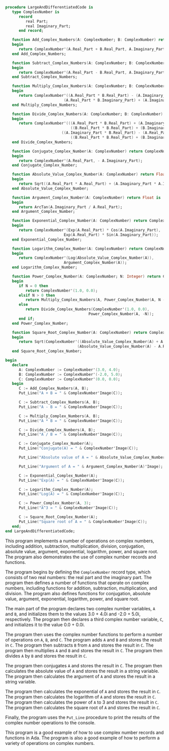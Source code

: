 ```ada
procedure LargeAndDifferentiatedCode is
   type ComplexNumber is
      record
         real Part;
         real Imaginary_Part;
      end record;

   function Add_Complex_Numbers(A: ComplexNumber; B: ComplexNumber) return ComplexNumber is
   begin
      return ComplexNumber'(A.Real_Part + B.Real_Part, A.Imaginary_Part + B.Imaginary_Part);
   end Add_Complex_Numbers;

   function Subtract_Complex_Numbers(A: ComplexNumber; B: ComplexNumber) return ComplexNumber is
   begin
      return ComplexNumber'(A.Real_Part - B.Real_Part, A.Imaginary_Part - B.Imaginary_Part);
   end Subtract_Complex_Numbers;

   function Multiply_Complex_Numbers(A: ComplexNumber; B: ComplexNumber) return ComplexNumber is
   begin
      return ComplexNumber'((A.Real_Part * B.Real_Part) - (A.Imaginary_Part * B.Imaginary_Part),
                          (A.Real_Part * B.Imaginary_Part) + (A.Imaginary_Part * B.Real_Part));
   end Multiply_Complex_Numbers;

   function Divide_Complex_Numbers(A: ComplexNumber; B: ComplexNumber) return ComplexNumber is
   begin
      return ComplexNumber'(((A.Real_Part * B.Real_Part) + (A.Imaginary_Part * B.Imaginary_Part)) /
                             ((B.Real_Part * B.Real_Part) + (B.Imaginary_Part * B.Imaginary_Part)),
                         ((A.Imaginary_Part * B.Real_Part) - (A.Real_Part * B.Imaginary_Part)) /
                             ((B.Real_Part * B.Real_Part) + (B.Imaginary_Part * B.Imaginary_Part)));
   end Divide_Complex_Numbers;

   function Conjugate_Complex_Number(A: ComplexNumber) return ComplexNumber is
   begin
      return ComplexNumber'(A.Real_Part, - A.Imaginary_Part);
   end Conjugate_Complex_Number;

   function Absolute_Value_Complex_Number(A: ComplexNumber) return Float is
   begin
      return Sqrt((A.Real_Part * A.Real_Part) + (A.Imaginary_Part * A.Imaginary_Part));
   end Absolute_Value_Complex_Number;

   function Argument_Complex_Number(A: ComplexNumber) return Float is
   begin
      return ArcTan(A.Imaginary_Part / A.Real_Part);
   end Argument_Complex_Number;

   function Exponential_Complex_Number(A: ComplexNumber) return ComplexNumber is
   begin
      return ComplexNumber'(Exp(A.Real_Part) * Cos(A.Imaginary_Part),
                          Exp(A.Real_Part) * Sin(A.Imaginary_Part));
   end Exponential_Complex_Number;

   function Logarithm_Complex_Number(A: ComplexNumber) return ComplexNumber is
   begin
      return ComplexNumber'(Log(Absolute_Value_Complex_Number(A)),
                          Argument_Complex_Number(A));
   end Logarithm_Complex_Number;

   function Power_Complex_Number(A: ComplexNumber; N: Integer) return ComplexNumber is
   begin
      if N = 0 then
         return ComplexNumber'(1.0, 0.0);
      elsif N > 0 then
         return Multiply_Complex_Numbers(A, Power_Complex_Number(A, N - 1));
      else
         return Divide_Complex_Numbers(ComplexNumber'(1.0, 0.0),
                                     Power_Complex_Number(A, -N));
      end if;
   end Power_Complex_Number;

   function Square_Root_Complex_Number(A: ComplexNumber) return ComplexNumber is
   begin
      return Sqrt(ComplexNumber'((Absolute_Value_Complex_Number(A) + A.Real_Part) / 2.0,
                                (Absolute_Value_Complex_Number(A) - A.Real_Part) / 2.0));
   end Square_Root_Complex_Number;

begin
   declare
      A: ComplexNumber := ComplexNumber'(3.0, 4.0);
      B: ComplexNumber := ComplexNumber'(-2.0, 5.0);
      C: ComplexNumber := ComplexNumber'(0.0, 0.0);
   begin
      C := Add_Complex_Numbers(A, B);
      Put_Line("A + B = " & ComplexNumber'Image(C));

      C := Subtract_Complex_Numbers(A, B);
      Put_Line("A - B = " & ComplexNumber'Image(C));

      C := Multiply_Complex_Numbers(A, B);
      Put_Line("A * B = " & ComplexNumber'Image(C));

      C := Divide_Complex_Numbers(A, B);
      Put_Line("A / B = " & ComplexNumber'Image(C));

      C := Conjugate_Complex_Number(A);
      Put_Line("Conjugate(A) = " & ComplexNumber'Image(C));

      Put_Line("Absolute value of A = " & Absolute_Value_Complex_Number(A)'Image);

      Put_Line("Argument of A = " & Argument_Complex_Number(A)'Image);

      C := Exponential_Complex_Number(A);
      Put_Line("Exp(A) = " & ComplexNumber'Image(C));

      C := Logarithm_Complex_Number(A);
      Put_Line("Log(A) = " & ComplexNumber'Image(C));

      C := Power_Complex_Number(A, 3);
      Put_Line("A^3 = " & ComplexNumber'Image(C));

      C := Square_Root_Complex_Number(A);
      Put_Line("Square root of A = " & ComplexNumber'Image(C));
   end;
end LargeAndDifferentiatedCode;
```

This program implements a number of operations on complex numbers, including addition, subtraction, multiplication, division, conjugation, absolute value, argument, exponential, logarithm, power, and square root. The program also demonstrates the use of complex number records and functions.

The program begins by defining the `ComplexNumber` record type, which consists of two real numbers: the real part and the imaginary part. The program then defines a number of functions that operate on complex numbers, including functions for addition, subtraction, multiplication, and division. The program also defines functions for conjugation, absolute value, argument, exponential, logarithm, power, and square root.

The main part of the program declares two complex number variables, `A` and `B`, and initializes them to the values 3.0 + 4.0i and -2.0 + 5.0i, respectively. The program then declares a third complex number variable, `C`, and initializes it to the value 0.0 + 0.0i.

The program then uses the complex number functions to perform a number of operations on `A`, `B`, and `C`. The program adds `A` and `B` and stores the result in `C`. The program then subtracts `B` from `A` and stores the result in `C`. The program then multiplies `A` and `B` and stores the result in `C`. The program then divides `A` by `B` and stores the result in `C`.

The program then conjugates `A` and stores the result in `C`. The program then calculates the absolute value of `A` and stores the result in a string variable. The program then calculates the argument of `A` and stores the result in a string variable.

The program then calculates the exponential of `A` and stores the result in `C`. The program then calculates the logarithm of `A` and stores the result in `C`. The program then calculates the power of `A` to 3 and stores the result in `C`. The program then calculates the square root of `A` and stores the result in `C`.

Finally, the program uses the `Put_Line` procedure to print the results of the complex number operations to the console.

This program is a good example of how to use complex number records and functions in Ada. The program is also a good example of how to perform a variety of operations on complex numbers.